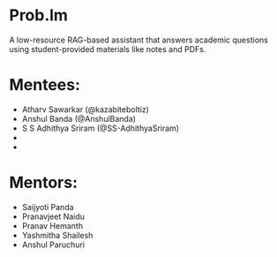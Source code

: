 # Prob.lm

A low-resource RAG-based assistant that answers academic questions using student-provided materials like notes and PDFs.

# Mentees:

- Atharv Sawarkar (@kazabiteboltiz)
- Anshul Banda (@AnshulBanda)
- S S Adhithya Sriram (@SS-AdhithyaSriram)
-
-

# Mentors:

- Saijyoti Panda
- Pranavjeet Naidu
- Pranav Hemanth
- Yashmitha Shailesh
- Anshul Paruchuri
